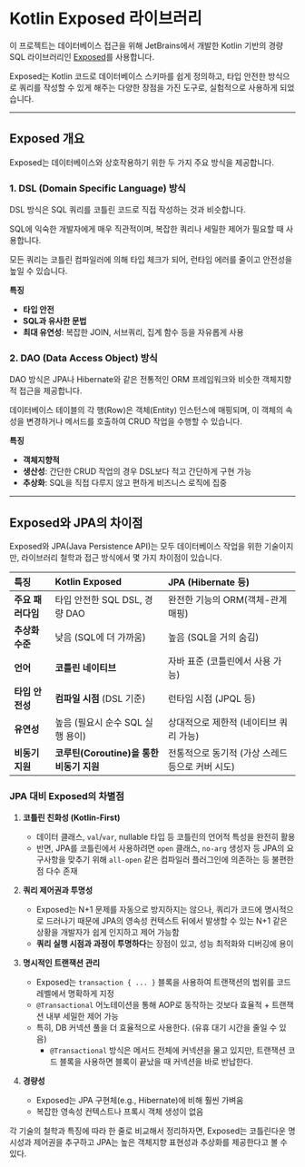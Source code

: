 # Kotlin Exposed 라이브러리

이 프로젝트는 데이터베이스 접근을 위해 JetBrains에서 개발한 Kotlin 기반의 경량 SQL 라이브러리인 [Exposed](https://github.com/JetBrains/Exposed)를 사용합니다. 


Exposed는 Kotlin 코드로 데이터베이스 스키마를 쉽게 정의하고, 타입 안전한 방식으로 쿼리를 작성할 수 있게 해주는 다양한 장점을 가진 도구로, 실험적으로 사용하게 되었습니다.

---

## Exposed 개요

Exposed는 데이터베이스와 상호작용하기 위한 두 가지 주요 방식을 제공합니다.

### 1. DSL (Domain Specific Language) 방식

DSL 방식은 SQL 쿼리를 코틀린 코드로 직접 작성하는 것과 비슷합니다.

SQL에 익숙한 개발자에게 매우 직관적이며, 복잡한 쿼리나 세밀한 제어가 필요할 때 사용합니다.

모든 쿼리는 코틀린 컴파일러에 의해 타입 체크가 되어, 런타임 에러를 줄이고 안전성을 높일 수 있습니다.

**특징**
- **타입 안전**
- **SQL과 유사한 문법**
- **최대 유연성**: 복잡한 JOIN, 서브쿼리, 집계 함수 등을 자유롭게 사용

### 2. DAO (Data Access Object) 방식

DAO 방식은 JPA나 Hibernate와 같은 전통적인 ORM 프레임워크와 비슷한 객체지향적 접근을 제공합니다. 

데이터베이스 테이블의 각 행(Row)은 객체(Entity) 인스턴스에 매핑되며, 이 객체의 속성을 변경하거나 메서드를 호출하여 CRUD 작업을 수행할 수 있습니다.

**특징**
- **객체지향적**
- **생산성**: 간단한 CRUD 작업의 경우 DSL보다 적고 간단하게 구현 가능
- **추상화**: SQL을 직접 다루지 않고 편하게 비즈니스 로직에 집중

---

## Exposed와 JPA의 차이점

Exposed와 JPA(Java Persistence API)는 모두 데이터베이스 작업을 위한 기술이지만, 라이브러리 철학과 접근 방식에서 몇 가지 차이점이 있습니다.

| 특징 | Kotlin Exposed                | JPA (Hibernate 등)            |
| :--- |:------------------------------|:-----------------------------|
| **주요 패러다임** | 타입 안전한 SQL DSL, 경량 DAO        | 완전한 기능의 ORM(객체-관계 매핑)        |
| **추상화 수준** | 낮음 (SQL에 더 가까움)               | 높음 (SQL을 거의 숨김)              |
| **언어** | **코틀린 네이티브**                  | 자바 표준 (코틀린에서 사용 가능)          |
| **타입 안전성** | **컴파일 시점** (DSL 기준)           | 런타임 시점 (JPQL 등)              |
| **유연성** | 높음 (필요시 순수 SQL 실행 용이)         | 상대적으로 제한적 (네이티브 쿼리 가능)       |
| **비동기 지원** | **코루틴(Coroutine)을 통한 비동기 지원** | 전통적으로 동기적 (가상 스레드 등으로 커버 시도) |


### JPA 대비 Exposed의 차별점

1.  **코틀린 친화성 (Kotlin-First)**
    - 데이터 클래스, `val`/`var`, nullable 타입 등 코틀린의 언어적 특성을 완전히 활용
    - 반면, JPA를 코틀린에서 사용하려면 `open` 클래스, `no-arg` 생성자 등 JPA의 요구사항을 맞추기 위해 `all-open` 같은 컴파일러 플러그인에 의존하는 등 불편한 점 다수 존재

2.  **쿼리 제어권과 투명성**
    - Exposed는 N+1 문제를 자동으로 방지하지는 않으나, 쿼리가 코드에 명시적으로 드러나기 때문에 JPA의 영속성 컨텍스트 뒤에서 발생할 수 있는 N+1 같은 상황을 개발자가 쉽게 인지하고 제어 가능함
    - **쿼리 실행 시점과 과정이 투명하다**는 장점이 있고, 성능 최적화와 디버깅에 용이

3.  **명시적인 트랜잭션 관리**
    - Exposed는 `transaction { ... }` 블록을 사용하여 트랜잭션의 범위를 코드 레벨에서 명확하게 지정
    - `@Transactional` 어노테이션을 통해 AOP로 동작하는 것보다 효율적 + 트랜잭션 내부 세밀한 제어 가능
    - 특히, DB 커넥션 풀을 더 효율적으로 사용한다. (유휴 대기 시간을 줄일 수 있음)
      - `@Transactional` 방식은 메서드 전체에 커넥션을 물고 있지만, 트랜잭션 코드 블록을 사용하면 블록이 끝났을 때 커넥션을 바로 반납한다.

4.  **경량성**
    - Exposed는 JPA 구현체(e.g., Hibernate)에 비해 훨씬 가벼움
    - 복잡한 영속성 컨텍스트나 프록시 객체 생성이 없음


각 기술의 철학과 특징에 따라 한 줄로 비교해서 정리하자면, Exposed는 코틀린다운 명시성과 제어권을 추구하고 JPA는 높은 객체지향 표현성과 추상화를 제공한다고 볼 수 있다.